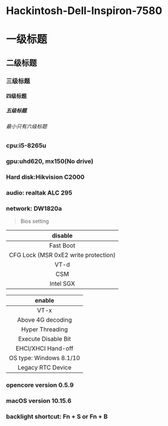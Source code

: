 # Hackintosh-Dell-Inspiron-7580

# 一级标题
## 二级标题
### 三级标题
#### 四级标题
##### 五级标题
###### 最小只有六级标题

### cpu:i5-8265u

### gpu:uhd620, mx150(No drive)

### Hard disk:Hikvision C2000

### audio: realtak ALC 295

### network: DW1820a

> Bios setting

disable |
:-:|
Fast Boot|
CFG Lock (MSR 0xE2 write protection)|
VT-d	|
CSM|
Intel SGX|

enable |
:-:|
VT-x |
Above 4G decoding |
Hyper Threading |
Execute Disable Bit |
EHCI/XHCI Hand-off	|
OS type: Windows 8.1/10 |
Legacy RTC Device |


### opencore version 0.5.9

### macOS version 10.15.6

### backlight shortcut: Fn + S or Fn + B
